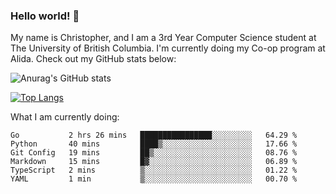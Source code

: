 ### Hello world! 👋
My name is Christopher, and I am a 3rd Year Computer Science student at The University of British Columbia. I'm currently doing my Co-op program at Alida.
Check out my GitHub stats below: 

![Anurag's GitHub stats](https://github-readme-stats.vercel.app/api?username=chrishadrian&hide=contribs,issues&count_private=true&show_icons=true&theme=tokyonight)

[![Top Langs](https://github-readme-stats.vercel.app/api/top-langs/?username=chrishadrian&layout=compact&theme=tokyonight&langs_count=4)](https://github.com/anuraghazra/github-readme-stats)

What I am currently doing:
<!--START_SECTION:waka-->

```text
Go           2 hrs 26 mins   ████████████████░░░░░░░░░   64.29 %
Python       40 mins         ████▒░░░░░░░░░░░░░░░░░░░░   17.66 %
Git Config   19 mins         ██▒░░░░░░░░░░░░░░░░░░░░░░   08.76 %
Markdown     15 mins         █▓░░░░░░░░░░░░░░░░░░░░░░░   06.89 %
TypeScript   2 mins          ▒░░░░░░░░░░░░░░░░░░░░░░░░   01.22 %
YAML         1 min           ▒░░░░░░░░░░░░░░░░░░░░░░░░   00.70 %
```

<!--END_SECTION:waka-->
<!-- [![willianrod's wakatime stats](https://github-readme-stats.vercel.app/api/wakatime?username=chrishadrian)](https://github.com/anuraghazra/github-readme-stats) -->

<!--
- 🔭 I’m currently working on ...
- 🌱 I’m currently learning ...
- 👯 I’m looking to collaborate on ...
- 🤔 I’m looking for help with ...
- 💬 Ask me about ...
- 📫 How to reach me: ...
- 😄 Pronouns: ...
- ⚡ Fun fact: ...
-->
